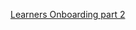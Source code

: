 [Learners Onboarding part 2
](https://elite-height-60d.notion.site/Learners-Onboarding-Part-2-14f738528d8a80729419dfcff35c4de0?pvs=4)
